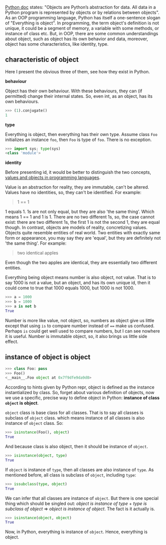 [Python doc](https://docs.python.org/3/reference/datamodel.html) states: "Objects are Python’s abstraction for data. All data in a Python program is represented by objects or by relations between objects". As an OOP programming language, Python has itself a one-sentence slogan of "Everything is object". In programming, the term object's definition is not unique, it could be a segment of memory, a variable with some methods, or instance of class etc. But, in OOP, there are some common understandings about object, such as object has its own behavior and data, moreover, object has some characteristics, like identity, type.

## characteristic of object

Here I present the obvious three of them, see how they exist in Python.

**behaviour**

Object has their own behaviour. With these behaviours, they can (if permitted) change their internal states. So, even int, as an object, has its own behaviours.

```python
>>> (1).conjugate()
1
```

**type**

Everything is object, then everything has their own type. Assume class `Foo` initializes an instance `foo`, then `Foo` is type of `foo`. There is no exception.

```python
>>> import sys; type(sys)
<class 'module'>
```

**identity**

Before presenting id, it would be better to distinguish the two concepts, [values and objects in programming languages](https://dl.acm.org/doi/pdf/10.1145/988164.988172).

Value is an abstraction for reality, they are immutable, can't be altered. Values have no identities, so, they can't be identified. For example:

> 1 == 1

1 equals 1. 1s are not only equal, but they are also 'the same thing'. Which means 1 == 1 and 1 is 1. There are no two different 1s, so, the case cannot exist: there are two different 1s, the first 1 is not the second 1, they are equal though. In contrast, objects are models of reality, concretizing values. Objects quite resemble entities of real world. Two entities with exactly same form or appearance, you may say they are 'equal', but they are definitely not 'the same thing'. For example:

> two identical apples

Even though the two apples are identical, they are essentially two different entities.

Everything being object means number is also object, not value. That is to say 1000 is not a value, but an object, and has its own unique id, then it could come to true that 1000 equals 1000, but 1000 is not 1000.

```python
>>> a = 1000
>>> b = 1000
>>> a is not b
True
```

Number is more like value, not object, so, numbers as object give us little except that using `is` to compare number instead of `==` make us confused. Perhaps `is` could get well used to compare numbers, but I can see nowhere it is useful. Number is immutable object, so, it also brings us little side effect.

## instance of object is object

```python
>>> class Foo: pass
>>> Foo()
<__main__.Foo object at 0x7f9dfe9da9d0>
```

According to hints given by Python repr, object is defined as the instance instantialized by class. So, forget about various definition of objects, now we use a specific, precise way to define object in Python: **instance of class `object` is object**.

`object` class is base class for all classes. That is to say all classes is subclass of `object` class. which means instance of all classes is also instance of `object` class. So:

```python
>>> isinstance(Foo(), object)
True
```

And because class is also object, then it should be instance of `object`.

```python
>>> isinstance(object, type)
True
```

If `object` is instance of `type`, then all classes are also instance of `type`. As mentioned before, all class is subclass of `object`, including `type`:

```python
>>> issubclass(type, object)
True
```

We can infer that all classes are instance of `object`. But there is one special thing which should be singled out: *object is instance of type* + *type is subclass of object* => *object is instance of object*. The fact is it actually is.

```python
>>> isinstance(object, object)
True
```

Now, in Python, everything is instance of `object`. Hence, everything is object.
